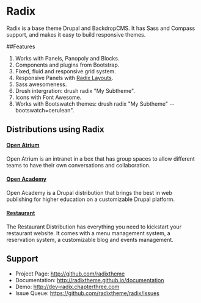 # Radix

Radix is a base theme Drupal and BackdropCMS. It has Sass and Compass support, and makes it easy to build responsive themes.

##Features

1. Works with Panels, Panopoly and Blocks.
2. Components and plugins from Bootstrap.
3. Fixed, fluid and responsive grid system.
4. Responsive Panels with [Radix Layouts](http://drupal.org/project/radix_layouts).
5. Sass awesomeness.
6. Drush intergration: drush radix "My Subtheme".
7. Icons with Font Awesome.
8. Works with Bootswatch themes: drush radix "My Subtheme" --bootswatch=cerulean".

## Distributions using Radix

#### [Open Atrium](http://openatrium.com/)
Open Atrium is an intranet in a box that has group spaces to allow different teams to have their own conversations and collaboration.

#### [Open Academy](http://drupal.org/project/openacademy)
Open Academy is a Drupal distribution that brings the best in web publishing for higher education on a customizable Drupal platform.

#### [Restaurant](http://drupal.org/project/restaurant)
The Restaurant Distribution has everything you need to kickstart your restaurant website. It comes with a menu management system, a reservation system, a customizable blog and events management.

## Support

* Project Page:   http://github.com/radixtheme
* Documentation:  http://radixtheme.github.io/documentation
* Demo:           http://dev-radix.chapterthree.com
* Issue Queue:    https://github.com/radixtheme/radix/issues

